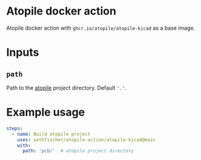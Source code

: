 # Atopile docker action

Atopile docker action with `ghcr.io/atopile/atopile-kicad` as a base image.


# Inputs

## `path`

Path to the [atopile](https://atopile.io/) project directory. Default `'.'`.

# Example usage

```yaml
steps:
  - name: Build atopile project
    uses: sethfischer/atopile-action/atopile-kicad@main
    with:
      path: 'pcb/'  # atopile project directory
```
